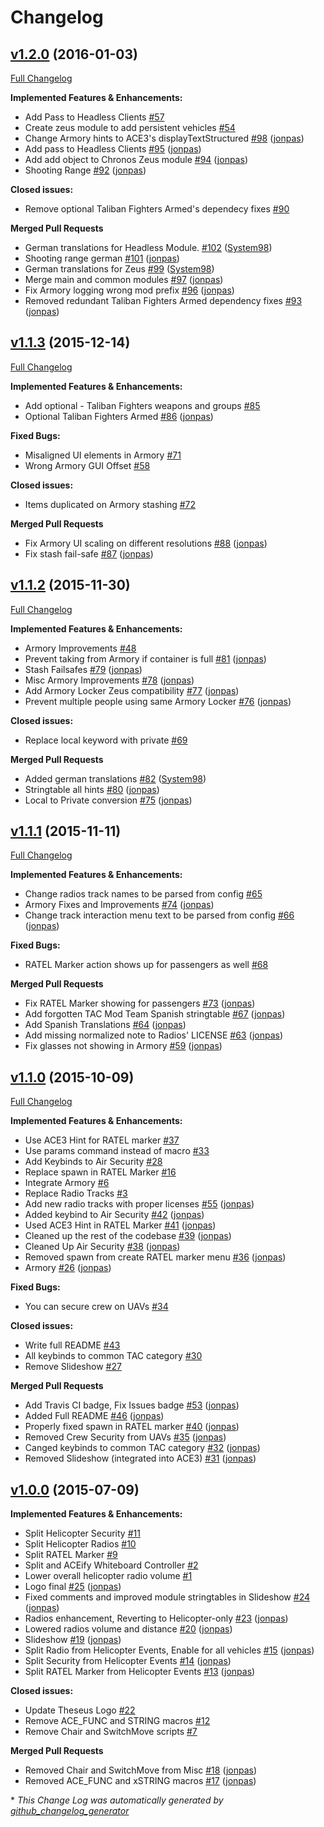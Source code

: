 # Changelog

## [v1.2.0](https://github.com/Theseus-Aegis/tac-a3-mods/tree/v1.2.0) (2016-01-03)
[Full Changelog](https://github.com/Theseus-Aegis/tac-a3-mods/compare/v1.1.3...v1.2.0)

**Implemented Features & Enhancements:**

- Add Pass to Headless Clients [\#57](https://github.com/Theseus-Aegis/tac-a3-mods/issues/57)
- Create zeus module to add persistent vehicles [\#54](https://github.com/Theseus-Aegis/tac-a3-mods/issues/54)
- Change Armory hints to ACE3's displayTextStructured [\#98](https://github.com/Theseus-Aegis/tac-a3-mods/pull/98) ([jonpas](https://github.com/jonpas))
- Add pass to Headless Clients [\#95](https://github.com/Theseus-Aegis/tac-a3-mods/pull/95) ([jonpas](https://github.com/jonpas))
- Add add object to Chronos Zeus module [\#94](https://github.com/Theseus-Aegis/tac-a3-mods/pull/94) ([jonpas](https://github.com/jonpas))
- Shooting Range [\#92](https://github.com/Theseus-Aegis/tac-a3-mods/pull/92) ([jonpas](https://github.com/jonpas))

**Closed issues:**

- Remove optional Taliban Fighters Armed's dependecy fixes [\#90](https://github.com/Theseus-Aegis/tac-a3-mods/issues/90)

**Merged Pull Requests**

- German translations for Headless Module. [\#102](https://github.com/Theseus-Aegis/tac-a3-mods/pull/102) ([System98](https://github.com/System98))
- Shooting range german [\#101](https://github.com/Theseus-Aegis/tac-a3-mods/pull/101) ([jonpas](https://github.com/jonpas))
- German translations for Zeus [\#99](https://github.com/Theseus-Aegis/tac-a3-mods/pull/99) ([System98](https://github.com/System98))
- Merge main and common modules [\#97](https://github.com/Theseus-Aegis/tac-a3-mods/pull/97) ([jonpas](https://github.com/jonpas))
- Fix Armory logging wrong mod prefix [\#96](https://github.com/Theseus-Aegis/tac-a3-mods/pull/96) ([jonpas](https://github.com/jonpas))
- Removed redundant Taliban Fighters Armed dependency fixes [\#93](https://github.com/Theseus-Aegis/tac-a3-mods/pull/93) ([jonpas](https://github.com/jonpas))

## [v1.1.3](https://github.com/Theseus-Aegis/tac-a3-mods/tree/v1.1.3) (2015-12-14)
[Full Changelog](https://github.com/Theseus-Aegis/tac-a3-mods/compare/v1.1.2...v1.1.3)

**Implemented Features & Enhancements:**

- Add optional - Taliban Fighters weapons and groups [\#85](https://github.com/Theseus-Aegis/tac-a3-mods/issues/85)
- Optional Taliban Fighters Armed [\#86](https://github.com/Theseus-Aegis/tac-a3-mods/pull/86) ([jonpas](https://github.com/jonpas))

**Fixed Bugs:**

- Misaligned UI elements in Armory [\#71](https://github.com/Theseus-Aegis/tac-a3-mods/issues/71)
- Wrong Armory GUI Offset [\#58](https://github.com/Theseus-Aegis/tac-a3-mods/issues/58)

**Closed issues:**

- Items duplicated on Armory stashing [\#72](https://github.com/Theseus-Aegis/tac-a3-mods/issues/72)

**Merged Pull Requests**

- Fix Armory UI scaling on different resolutions [\#88](https://github.com/Theseus-Aegis/tac-a3-mods/pull/88) ([jonpas](https://github.com/jonpas))
- Fix stash fail-safe [\#87](https://github.com/Theseus-Aegis/tac-a3-mods/pull/87) ([jonpas](https://github.com/jonpas))

## [v1.1.2](https://github.com/Theseus-Aegis/tac-a3-mods/tree/v1.1.2) (2015-11-30)
[Full Changelog](https://github.com/Theseus-Aegis/tac-a3-mods/compare/v1.1.1...v1.1.2)

**Implemented Features & Enhancements:**

- Armory Improvements [\#48](https://github.com/Theseus-Aegis/tac-a3-mods/issues/48)
- Prevent taking from Armory if container is full [\#81](https://github.com/Theseus-Aegis/tac-a3-mods/pull/81) ([jonpas](https://github.com/jonpas))
- Stash Failsafes [\#79](https://github.com/Theseus-Aegis/tac-a3-mods/pull/79) ([jonpas](https://github.com/jonpas))
- Misc Armory Improvements [\#78](https://github.com/Theseus-Aegis/tac-a3-mods/pull/78) ([jonpas](https://github.com/jonpas))
- Add Armory Locker Zeus compatibility [\#77](https://github.com/Theseus-Aegis/tac-a3-mods/pull/77) ([jonpas](https://github.com/jonpas))
- Prevent multiple people using same Armory Locker [\#76](https://github.com/Theseus-Aegis/tac-a3-mods/pull/76) ([jonpas](https://github.com/jonpas))

**Closed issues:**

- Replace local keyword with private [\#69](https://github.com/Theseus-Aegis/tac-a3-mods/issues/69)

**Merged Pull Requests**

- Added german translations [\#82](https://github.com/Theseus-Aegis/tac-a3-mods/pull/82) ([System98](https://github.com/System98))
- Stringtable all hints [\#80](https://github.com/Theseus-Aegis/tac-a3-mods/pull/80) ([jonpas](https://github.com/jonpas))
- Local to Private conversion [\#75](https://github.com/Theseus-Aegis/tac-a3-mods/pull/75) ([jonpas](https://github.com/jonpas))

## [v1.1.1](https://github.com/Theseus-Aegis/tac-a3-mods/tree/v1.1.1) (2015-11-11)
[Full Changelog](https://github.com/Theseus-Aegis/tac-a3-mods/compare/v1.1.0...v1.1.1)

**Implemented Features & Enhancements:**

- Change radios track names to be parsed from config [\#65](https://github.com/Theseus-Aegis/tac-a3-mods/issues/65)
- Armory Fixes and Improvements [\#74](https://github.com/Theseus-Aegis/tac-a3-mods/pull/74) ([jonpas](https://github.com/jonpas))
- Change track interaction menu text to be parsed from config [\#66](https://github.com/Theseus-Aegis/tac-a3-mods/pull/66) ([jonpas](https://github.com/jonpas))

**Fixed Bugs:**

- RATEL Marker action shows up for passengers as well [\#68](https://github.com/Theseus-Aegis/tac-a3-mods/issues/68)

**Merged Pull Requests**

- Fix RATEL Marker showing for passengers [\#73](https://github.com/Theseus-Aegis/tac-a3-mods/pull/73) ([jonpas](https://github.com/jonpas))
- Add forgotten TAC Mod Team Spanish stringtable [\#67](https://github.com/Theseus-Aegis/tac-a3-mods/pull/67) ([jonpas](https://github.com/jonpas))
- Add Spanish Translations [\#64](https://github.com/Theseus-Aegis/tac-a3-mods/pull/64) ([jonpas](https://github.com/jonpas))
- Add missing normalized note to Radios' LICENSE [\#63](https://github.com/Theseus-Aegis/tac-a3-mods/pull/63) ([jonpas](https://github.com/jonpas))
- Fix glasses not showing in Armory [\#59](https://github.com/Theseus-Aegis/tac-a3-mods/pull/59) ([jonpas](https://github.com/jonpas))

## [v1.1.0](https://github.com/Theseus-Aegis/tac-a3-mods/tree/v1.1.0) (2015-10-09)
[Full Changelog](https://github.com/Theseus-Aegis/tac-a3-mods/compare/v1.0.0...v1.1.0)

**Implemented Features & Enhancements:**

- Use ACE3 Hint for RATEL marker [\#37](https://github.com/Theseus-Aegis/tac-a3-mods/issues/37)
- Use params command instead of macro [\#33](https://github.com/Theseus-Aegis/tac-a3-mods/issues/33)
- Add Keybinds to Air Security [\#28](https://github.com/Theseus-Aegis/tac-a3-mods/issues/28)
- Replace spawn in RATEL Marker [\#16](https://github.com/Theseus-Aegis/tac-a3-mods/issues/16)
- Integrate Armory [\#6](https://github.com/Theseus-Aegis/tac-a3-mods/issues/6)
- Replace Radio Tracks [\#3](https://github.com/Theseus-Aegis/tac-a3-mods/issues/3)
- Add new radio tracks with proper licenses [\#55](https://github.com/Theseus-Aegis/tac-a3-mods/pull/55) ([jonpas](https://github.com/jonpas))
- Added keybind to Air Security [\#42](https://github.com/Theseus-Aegis/tac-a3-mods/pull/42) ([jonpas](https://github.com/jonpas))
- Used ACE3 Hint in RATEL Marker [\#41](https://github.com/Theseus-Aegis/tac-a3-mods/pull/41) ([jonpas](https://github.com/jonpas))
- Cleaned up the rest of the codebase [\#39](https://github.com/Theseus-Aegis/tac-a3-mods/pull/39) ([jonpas](https://github.com/jonpas))
- Cleaned Up Air Security [\#38](https://github.com/Theseus-Aegis/tac-a3-mods/pull/38) ([jonpas](https://github.com/jonpas))
- Removed spawn from create RATEL marker menu [\#36](https://github.com/Theseus-Aegis/tac-a3-mods/pull/36) ([jonpas](https://github.com/jonpas))
- Armory [\#26](https://github.com/Theseus-Aegis/tac-a3-mods/pull/26) ([jonpas](https://github.com/jonpas))

**Fixed Bugs:**

- You can secure crew on UAVs [\#34](https://github.com/Theseus-Aegis/tac-a3-mods/issues/34)

**Closed issues:**

- Write full README [\#43](https://github.com/Theseus-Aegis/tac-a3-mods/issues/43)
- All keybinds to common TAC category [\#30](https://github.com/Theseus-Aegis/tac-a3-mods/issues/30)
- Remove Slideshow [\#27](https://github.com/Theseus-Aegis/tac-a3-mods/issues/27)

**Merged Pull Requests**

- Add Travis CI badge, Fix Issues badge [\#53](https://github.com/Theseus-Aegis/tac-a3-mods/pull/53) ([jonpas](https://github.com/jonpas))
- Added Full README [\#46](https://github.com/Theseus-Aegis/tac-a3-mods/pull/46) ([jonpas](https://github.com/jonpas))
- Properly fixed spawn in RATEL marker [\#40](https://github.com/Theseus-Aegis/tac-a3-mods/pull/40) ([jonpas](https://github.com/jonpas))
- Removed Crew Security from UAVs [\#35](https://github.com/Theseus-Aegis/tac-a3-mods/pull/35) ([jonpas](https://github.com/jonpas))
- Canged keybinds to common TAC category [\#32](https://github.com/Theseus-Aegis/tac-a3-mods/pull/32) ([jonpas](https://github.com/jonpas))
- Removed Slideshow \(integrated into ACE3\) [\#31](https://github.com/Theseus-Aegis/tac-a3-mods/pull/31) ([jonpas](https://github.com/jonpas))

## [v1.0.0](https://github.com/Theseus-Aegis/tac-a3-mods/tree/v1.0.0) (2015-07-09)
**Implemented Features & Enhancements:**

- Split Helicopter Security [\#11](https://github.com/Theseus-Aegis/tac-a3-mods/issues/11)
- Split Helicopter Radios [\#10](https://github.com/Theseus-Aegis/tac-a3-mods/issues/10)
- Split RATEL Marker [\#9](https://github.com/Theseus-Aegis/tac-a3-mods/issues/9)
- Split and ACEify Whiteboard Controller [\#2](https://github.com/Theseus-Aegis/tac-a3-mods/issues/2)
- Lower overall helicopter radio volume [\#1](https://github.com/Theseus-Aegis/tac-a3-mods/issues/1)
- Logo final [\#25](https://github.com/Theseus-Aegis/tac-a3-mods/pull/25) ([jonpas](https://github.com/jonpas))
- Fixed comments and improved module stringtables in Slideshow [\#24](https://github.com/Theseus-Aegis/tac-a3-mods/pull/24) ([jonpas](https://github.com/jonpas))
- Radios enhancement, Reverting to Helicopter-only [\#23](https://github.com/Theseus-Aegis/tac-a3-mods/pull/23) ([jonpas](https://github.com/jonpas))
- Lowered radios volume and distance [\#20](https://github.com/Theseus-Aegis/tac-a3-mods/pull/20) ([jonpas](https://github.com/jonpas))
- Slideshow [\#19](https://github.com/Theseus-Aegis/tac-a3-mods/pull/19) ([jonpas](https://github.com/jonpas))
- Split Radio from Helicopter Events, Enable for all vehicles [\#15](https://github.com/Theseus-Aegis/tac-a3-mods/pull/15) ([jonpas](https://github.com/jonpas))
- Split Security from Helicopter Events [\#14](https://github.com/Theseus-Aegis/tac-a3-mods/pull/14) ([jonpas](https://github.com/jonpas))
- Split RATEL Marker from Helicopter Events [\#13](https://github.com/Theseus-Aegis/tac-a3-mods/pull/13) ([jonpas](https://github.com/jonpas))

**Closed issues:**

- Update Theseus Logo [\#22](https://github.com/Theseus-Aegis/tac-a3-mods/issues/22)
- Remove ACE\_FUNC and STRING macros [\#12](https://github.com/Theseus-Aegis/tac-a3-mods/issues/12)
- Remove Chair and SwitchMove scripts [\#7](https://github.com/Theseus-Aegis/tac-a3-mods/issues/7)

**Merged Pull Requests**

- Removed Chair and SwitchMove from Misc [\#18](https://github.com/Theseus-Aegis/tac-a3-mods/pull/18) ([jonpas](https://github.com/jonpas))
- Removed ACE\_FUNC and xSTRING macros [\#17](https://github.com/Theseus-Aegis/tac-a3-mods/pull/17) ([jonpas](https://github.com/jonpas))



\* *This Change Log was automatically generated by [github_changelog_generator](https://github.com/skywinder/Github-Changelog-Generator)*